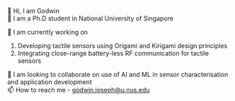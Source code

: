   
👋 Hi, I am Godwin  
🌱 I am a Ph.D student in National University of Singapore  

👀 I am currently working on  
  1) Developing tactile sensors using Origami and Kirigami design principles  
  2) Integrating close-range battery-less RF communication for tactile sensors  

💞️ I am looking to collaborate on use of AI and ML in sensor characterisation and application development  
📫 How to reach me - godwin.joseph@u.nus.edu  

<!---
godpon/godpon is a ✨ special ✨ repository because its `README.md` (this file) appears on your GitHub profile.
You can click the Preview link to take a look at your changes.
--->
